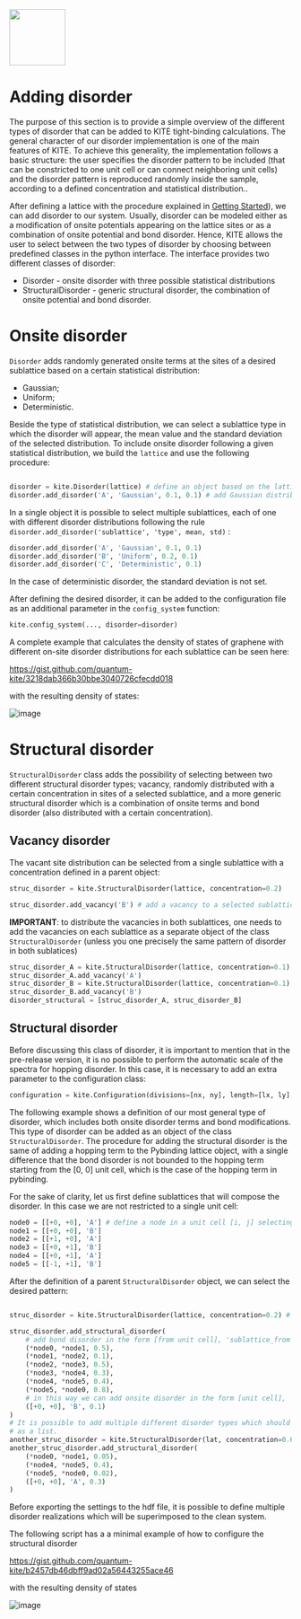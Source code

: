 
<img src=https://user-images.githubusercontent.com/39924384/41094707-9e4ead6e-6a25-11e8-9e16-070a3236c8da.png width="100">

# Adding disorder

The purpose of this section is to provide a simple overview of the different types of disorder that can be added to KITE tight-binding calculations. The general character of our disorder implementation is one of the main features of KITE.  To achieve this generality, the implementation follows a basic structure: the user specifies the disorder pattern to be included (that can be constricted to one unit cell or can connect neighboring unit cells)  and the disorder pattern is reproduced randomly inside the sample, according to a defined concentration and statistical distribution..

After defining a lattice with the procedure explained in [Getting Started](https://quantum-kite.com/category/getting-started/)), we can add disorder to our system.
Usually, disorder can be modeled either as a modification of onsite potentials appearing on the lattice sites or as a combination of onsite potential and bond disorder. Hence, KITE allows the user to select between the two types of disorder by choosing between predefined classes in the python interface. The interface provides two different classes of disorder:
 * Disorder - onsite disorder with three possible statistical distributions
 * StructuralDisorder - generic structural disorder, the combination of onsite potential and bond disorder.

# Onsite disorder

```Disorder```  adds randomly generated onsite terms at the sites of a desired sublattice based on a certain statistical distribution:

* Gaussian;
* Uniform;
* Deterministic.

Beside the type of statistical distribution, we can select a sublattice type in which the disorder will appear, the mean value and the standard deviation of the selected distribution. To include onsite disorder following a given statistical distribution, we build the ```lattice``` and  use the following procedure:
```python

disorder = kite.Disorder(lattice) # define an object based on the lattice
disorder.add_disorder('A', 'Gaussian', 0.1, 0.1) # add Gaussian distributed disorder at all sites of a selected sublattice
```
In a single object it is possible to select multiple sublattices, each of one with different disorder distributions following the rule `disorder.add_disorder('sublattice', 'type', mean, std)` :

```python
disorder.add_disorder('A', 'Gaussian', 0.1, 0.1)
disorder.add_disorder('B', 'Uniform', 0.2, 0.1)
disorder.add_disorder('C', 'Deterministic', 0.1)
```
In the case of deterministic disorder, the standard deviation is not set. 

After defining the desired disorder, it can be added to the configuration file as an additional parameter in the ```config_system``` function:

```python
kite.config_system(..., disorder=disorder)
```
A complete example that calculates the density of states of graphene with different on-site disorder distributions for each sublattice can be seen here:

https://gist.github.com/quantum-kite/3218dab366b30bbe3040726cfecdd018

with the resulting density of states:

![image](https://user-images.githubusercontent.com/39924384/40952018-074082ca-6850-11e8-9510-b10bfd5efccb.png)

# Structural disorder
```StructuralDisorder``` class adds the possibility of selecting between two different structural disorder types; vacancy, randomly distributed with a certain concentration in sites of a selected sublattice, and a more generic structural disorder which is a combination of onsite terms and bond disorder (also distributed with a certain concentration).

## Vacancy disorder
The vacant site distribution can be selected from a single sublattice with a concentration defined in a parent object:

```python
struc_disorder = kite.StructuralDisorder(lattice, concentration=0.2) 

struc_disorder.add_vacancy('B') # add a vacancy to a selected sublattice 
```

**IMPORTANT**: to distribute the vacancies in both sublattices, one needs to add the vacancies on each sublattice as a separate object 
of the class `StructuralDisorder` (unless you one precisely the same pattern of disorder in both sublatices)

```python
struc_disorder_A = kite.StructuralDisorder(lattice, concentration=0.1)
struc_disorder_A.add_vacancy('A')
struc_disorder_B = kite.StructuralDisorder(lattice, concentration=0.1)
struc_disorder_B.add_vacancy('B')
disorder_structural = [struc_disorder_A, struc_disorder_B]
```

## Structural disorder

Before discussing this class of disorder, it is important to mention that in the pre-release version, it is no possible to perform the automatic scale of the spectra for hopping disorder. In this case, it is necessary to add an extra parameter to the configuration class:

```python
configuration = kite.Configuration(divisions=[nx, ny], length=[lx, ly], boundaries=[True, True],is_complex=False, precision=1,spectrum_range=[-10, 10])
```


The following example shows a definition of our most general type of disorder, which includes both onsite disorder terms and bond modifications. This type of disorder can be added as an object of the class ```StructuralDisorder```. The procedure for adding the structural disorder is the same of adding a hopping term to the Pybinding lattice object, with a single difference that the bond disorder is not bounded to the hopping term starting from the [0, 0] unit cell, which is the case of the hopping term in pybinding.

For the sake of clarity, let us first define sublattices that will compose the disorder. In this case we are not restricted to a single unit cell:
```python
node0 = [[+0, +0], 'A'] # define a node in a unit cell [i, j] selecting a single sublattice
node1 = [[+0, +0], 'B']
node2 = [[+1, +0], 'A']
node3 = [[+0, +1], 'B']
node4 = [[+0, +1], 'A']
node5 = [[-1, +1], 'B']
```

After the definition of a parent ```StructuralDisorder``` object, we can select the desired pattern:

```python

struc_disorder = kite.StructuralDisorder(lattice, concentration=0.2) # define an object based on the lattice with a certain concentration

struc_disorder.add_structural_disorder(
    # add bond disorder in the form [from unit cell], 'sublattice_from', [to_unit_cell], 'sublattice_to', value:
    (*node0, *node1, 0.5),
    (*node1, *node2, 0.1),
    (*node2, *node3, 0.5),
    (*node3, *node4, 0.3),
    (*node4, *node5, 0.4),
    (*node5, *node0, 0.8),
    # in this way we can add onsite disorder in the form [unit cell], 'sublattice', value
    ([+0, +0], 'B', 0.1)
)
# It is possible to add multiple different disorder types which should be forwarded to the config_system function
# as a list.
another_struc_disorder = kite.StructuralDisorder(lat, concentration=0.6)
another_struc_disorder.add_structural_disorder(
    (*node0, *node1, 0.05),
    (*node4, *node5, 0.4),
    (*node5, *node0, 0.02),
    ([+0, +0], 'A', 0.3)
)
```
Before exporting the settings to the hdf file, it is possible to define multiple disorder realizations which will be superimposed to the clean system.

The following script has a a minimal example of how to configure the structural disorder 

https://gist.github.com/quantum-kite/b2457db46dbff9ad02a56443255ace46

with the resulting density of states 

![image](https://user-images.githubusercontent.com/39924384/40953908-5582c346-6858-11e8-80ed-3e86cbf6f299.png)

